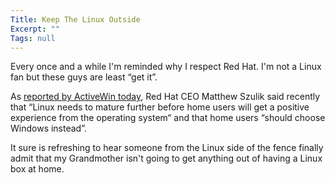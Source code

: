 ```yaml
---
Title: Keep The Linux Outside
Excerpt: ""
Tags: null
---
```

<p>Every once and a while I'm reminded why I respect Red Hat. I'm not a Linux fan but these guys are least &#8220;get it&#8221;.</p>
<p>As&nbsp;<a href="http://www.activewin.com/awin/comments.asp?HeadlineIndex=20886">reported by ActiveWin today</a>, Red Hat CEO Matthew&nbsp;Szulik said recently that &#8220;Linux needs to mature further before home users will get a positive experience from the operating system&#8220; and that home users &#8220;should choose Windows instead&#8221;. </p>
<p>It sure is refreshing to hear someone from the Linux side of the fence finally admit that my Grandmother isn't going to get anything out of having a Linux box at home. <br /></p>